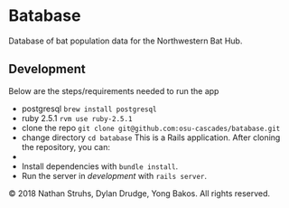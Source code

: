 # Batabase

Database of bat population data for the Northwestern Bat Hub.

## Development

Below are the steps/requirements needed to run the app
* postgresql `brew install postgresql`
* ruby 2.5.1 `rvm use ruby-2.5.1`
* clone the repo `git clone git@github.com:osu-cascades/batabase.git`
* change directory `cd batabase`
This is a Rails application. After cloning the repository, you can:
*
* Install dependencies with `bundle install`.
* Run the server in _development_ with `rails server`.

&copy; 2018 Nathan Struhs, Dylan Drudge, Yong Bakos. All rights reserved.
